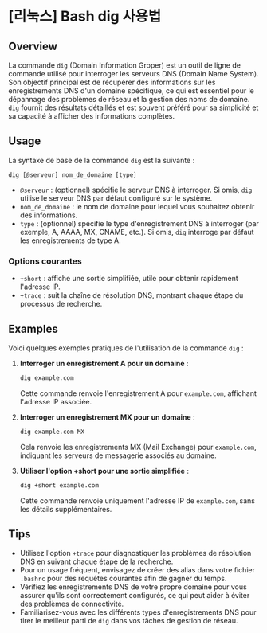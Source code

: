 # [리눅스] Bash dig 사용법

## Overview
La commande `dig` (Domain Information Groper) est un outil de ligne de commande utilisé pour interroger les serveurs DNS (Domain Name System). Son objectif principal est de récupérer des informations sur les enregistrements DNS d'un domaine spécifique, ce qui est essentiel pour le dépannage des problèmes de réseau et la gestion des noms de domaine. `dig` fournit des résultats détaillés et est souvent préféré pour sa simplicité et sa capacité à afficher des informations complètes.

## Usage
La syntaxe de base de la commande `dig` est la suivante :

```
dig [@serveur] nom_de_domaine [type]
```

- `@serveur` : (optionnel) spécifie le serveur DNS à interroger. Si omis, `dig` utilise le serveur DNS par défaut configuré sur le système.
- `nom_de_domaine` : le nom de domaine pour lequel vous souhaitez obtenir des informations.
- `type` : (optionnel) spécifie le type d'enregistrement DNS à interroger (par exemple, A, AAAA, MX, CNAME, etc.). Si omis, `dig` interroge par défaut les enregistrements de type A.

### Options courantes
- `+short` : affiche une sortie simplifiée, utile pour obtenir rapidement l'adresse IP.
- `+trace` : suit la chaîne de résolution DNS, montrant chaque étape du processus de recherche.

## Examples
Voici quelques exemples pratiques de l'utilisation de la commande `dig` :

1. **Interroger un enregistrement A pour un domaine** :
   ```bash
   dig example.com
   ```
   Cette commande renvoie l'enregistrement A pour `example.com`, affichant l'adresse IP associée.

2. **Interroger un enregistrement MX pour un domaine** :
   ```bash
   dig example.com MX
   ```
   Cela renvoie les enregistrements MX (Mail Exchange) pour `example.com`, indiquant les serveurs de messagerie associés au domaine.

3. **Utiliser l'option +short pour une sortie simplifiée** :
   ```bash
   dig +short example.com
   ```
   Cette commande renvoie uniquement l'adresse IP de `example.com`, sans les détails supplémentaires.

## Tips
- Utilisez l'option `+trace` pour diagnostiquer les problèmes de résolution DNS en suivant chaque étape de la recherche.
- Pour un usage fréquent, envisagez de créer des alias dans votre fichier `.bashrc` pour des requêtes courantes afin de gagner du temps.
- Vérifiez les enregistrements DNS de votre propre domaine pour vous assurer qu'ils sont correctement configurés, ce qui peut aider à éviter des problèmes de connectivité.
- Familiarisez-vous avec les différents types d'enregistrements DNS pour tirer le meilleur parti de `dig` dans vos tâches de gestion de réseau.